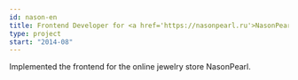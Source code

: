 ```yaml
---
id: nason-en
title: Frontend Developer for <a href='https://nasonpearl.ru'>NasonPearl.ru</a>, Russia
type: project
start: "2014-08"
---
```


Implemented the frontend for the online jewelry store NasonPearl.
